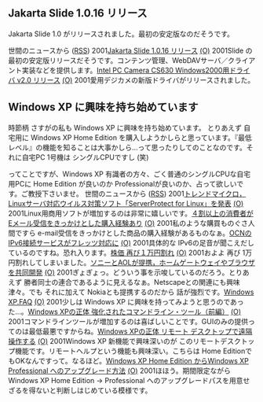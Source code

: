 ## Jakarta Slide 1.0.16 リリース

Jakarta Slide 1.0 がリリースされました。最初の安定版なのだそうです。




 


世間のニュースから ([RSS](ig011113-release.xml)) 2001[Jakarta Slide 1.0.16 リリース](http://jakarta.apache.org/slide/index.html) [(O)](http://jakarta.apache.org/slide/index.html) 2001Slide の最初の安定版リリースだそうです。コンテンツ管理、WebDAVサーバ／クライアント実装などを提供します。[Intel PC Camera CS630 Windows2000用ドライバ v2.0 リリース](http://support.intel.com/support/createshare/camerapack/windows2000/drivers.htm) [(O)](http://support.intel.com/support/createshare/camerapack/windows2000/drivers.htm) 2001愛用デジカメの新版ドライバがリリースされました。

## Windows XP に興味を持ち始めています


時節柄 さすがの私も Windows XP に興味を持ち始めています。
とりあえず 自宅用に Windows XP Home Edition を購入しようかしらと思っています。『最低レベル』の機能を知ることは大事かしら…って思ったりしてのことなのです。それに自宅PC
1号機は シングルCPUですし (笑)

ってことですが、Windows XP 有識者の方々、ごく普通のシングルCPUな自宅用PCに
Home Edition が良いのか Professionalが良いのか、占って欲しいです。ご教授下さいませ。
世間のニュースから ([RSS](ig011113-news.xml)) 2001[トレンドマイクロ，Linuxサーバ対応ウイルス対策ソフト「ServerProtect for Linux」を発表](http://www.zdnet.co.jp/enterprise/0111/12/01111213.html) [(O)](http://www.zdnet.co.jp/enterprise/0111/12/01111213.html) 2001Linux用商用ソフトが増加するのは非常に嬉しいです。[４割以上の消費者がEメール受信をきっかけとした購入経験あり](http://japan.internet.com/research/20011112/1.html) [(O)](http://japan.internet.com/research/20011112/1.html) 2001私のような購買ものぐさ人間ですら e-mail受信をきっかけとした商品の購入経験があるものなぁ。[OCNのIPv6接続サービスがフレッツ対応に](http://www.zdnet.co.jp/news/bursts/0111/12/nttcom.html) [(O)](http://www.zdnet.co.jp/news/bursts/0111/12/nttcom.html) 2001具体的な IPv6の足音が聞こえだしているのですね。恐れ入ります。[株価 再び１万円割れ](http://www.nhk.or.jp/news/2001/11/13/grri84000000865u.html) [(O)](http://www.nhk.or.jp/news/2001/11/13/grri84000000865u.html) 2001およよ 再び 1万円割れしてしまいました。[ソニーとAOLが提携，ホームゲートウェイやブラウザを共同開発](http://www.zdnet.co.jp/news/bursts/0111/13/sony.html) [(O)](http://www.zdnet.co.jp/news/bursts/0111/13/sony.html) 2001ぎょぎょっ。どういう事を示唆しているのだろう。とりあえず 勝者同士の連合であるように見えるなぁ。Netscapeとの関連にも興味津々。でも それに加えて Nokiaとも提携するのだから 話が強烈です。[Windows XP.FAQ](http://homepage2.nifty.com/winfaq/wxp/) [(O)](http://homepage2.nifty.com/winfaq/wxp/) 2001少しは Windows XP に興味を持ってみようと思うのであった…。[Windows XPの正体 強化されたコマンドライン・ツール（前編）](http://www.atmarkit.co.jp/fwin2k/xp_feature/013commandtool/commandtool.html) [(O)](http://www.atmarkit.co.jp/fwin2k/xp_feature/013commandtool/commandtool.html) 2001コマンドラインツールが増加するのは喜ばしいことです。GUIのみの提供ってのは最低最悪ですからね。[Windows XPの正体 リモート デスクトップで遠隔操作する](http://www.atmarkit.co.jp/fwin2k/xp_feature/012remotedesktop/remotedesktop_01.html) [(O)](http://www.atmarkit.co.jp/fwin2k/xp_feature/012remotedesktop/remotedesktop_01.html) 2001Windows XP 新機能で興味深いのが このリモートデスクトップ機能です。リモートヘルプという機能も興味深い。こちらは Home EditionでもOKなんですって。なるほど。[Windows XP Home Edition からWindows XP Professional へのアップグレード方法](http://www.microsoft.com/japan/windowsxp/pro/evaluation/upfromhome/) [(O)](http://www.microsoft.com/japan/windowsxp/pro/evaluation/upfromhome/) 2001ほほう。期間限定ながら Windows XP Home Edition → Professional へのアップグレードパスを用意せざるを得ないと判断しはじめている模様です。